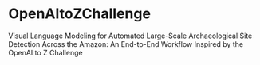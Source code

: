 # OpenAItoZChallenge
Visual Language Modeling for Automated Large-Scale Archaeological Site Detection Across the Amazon: An End-to-End Workflow Inspired by the OpenAI to Z Challenge
